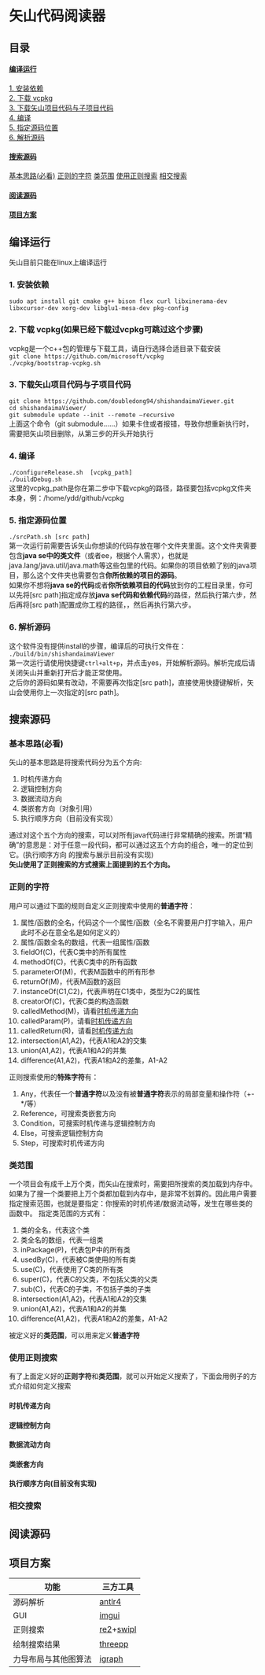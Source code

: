 # 矢山代码阅读器
## 目录
#### [编译运行](#编译运行-1)     
[1. 安装依赖](#1-安装依赖)    
[2. 下载 vcpkg](#2-下载-vcpkg如果已经下载过vcpkg可跳过这个步骤)     
[3. 下载矢山项目代码与子项目代码](#3-下载矢山项目代码与子项目代码)     
[4. 编译](#4-编译)     
[5. 指定源码位置](#5-指定源码位置)     
[6. 解析源码](#6-解析源码)     
#### [搜索源码](#搜索源码-1)     
[基本思路(必看)](#基本思路必看)
[正则的字符](#正则的字符-1)
[类范围](#类范围-1)
[使用正则搜索](#使用正则搜索-1)
[相交搜索](#相交搜索-1)
#### [阅读源码](#阅读源码-1)     
#### [项目方案](#项目方案-1)     

## 编译运行
矢山目前只能在linux上编译运行
### 1. 安装依赖
`sudo apt install git cmake g++ bison flex curl libxinerama-dev libxcursor-dev xorg-dev libglu1-mesa-dev pkg-config`

### 2. 下载 vcpkg(如果已经下载过vcpkg可跳过这个步骤)
vcpkg是一个c++包的管理与下载工具，请自行选择合适目录下载安装   
`git clone https://github.com/microsoft/vcpkg`    
`./vcpkg/bootstrap-vcpkg.sh`    

### 3. 下载矢山项目代码与子项目代码
`git clone https://github.com/doubledong94/shishandaimaViewer.git`    
`cd shishandaimaViewer/`  
`git submodule update --init --remote –recursive`    
上面这个命令（git submodule......）如果卡住或者报错，导致你想重新执行时，需要把矢山项目删除，从第三步的开头开始执行
### 4. 编译
`./configureRelease.sh  [vcpkg_path]`  
`./buildDebug.sh `    
这里的vcpkg_path是你在第二步中下载vcpkg的路径，路径要包括vcpkg文件夹本身，例：/home/ydd/github/vcpkg

### 5. 指定源码位置
`./srcPath.sh [src path]`  
第一次运行前需要告诉矢山你想读的代码存放在哪个文件夹里面。这个文件夹需要包含**java se中的类文件**（或者ee，根据个人需求），也就是java.lang/java.util/java.math等这些包里的代码。如果你的项目依赖了别的java项目，那么这个文件夹也需要包含**你所依赖的项目的源码**。     
如果你不想将**java se的代码**或者**你所依赖项目的代码**放到你的工程目录里，你可以先将[src path]指定成存放**java se代码和依赖代码**的路径，然后执行第六步，然后再将[src path]配置成你工程的路径，，然后再执行第六步。


### 6. 解析源码
这个软件没有提供install的步骤，编译后的可执行文件在：
`./build/bin/shishandaimaViewer`     
第一次运行请使用快捷键`ctrl+alt+p`，并点击yes，开始解析源码。解析完成后请关闭矢山并重新打开后才能正常使用。       
之后你的源码如果有改动，不需要再次指定[src path]，直接使用快捷键解析，矢山会使用你上一次指定的[src path]。

## 搜索源码
### 基本思路(必看)      
矢山的基本思路是将搜索代码分为五个方向:    
1. 时机传递方向
2. 逻辑控制方向
3. 数据流动方向
4. 类嵌套方向（对象引用）
5. 执行顺序方向（目前没有实现）

通过对这个五个方向的搜索，可以对所有java代码进行非常精确的搜索。所谓“精确”的意思是：对于任意一段代码，都可以通过这五个方向的组合，唯一的定位到它。(执行顺序方向 的搜索与展示目前没有实现)       
**矢山使用了正则搜索的方式搜索上面提到的五个方向。**    
### 正则的字符
用户可以通过下面的规则自定义正则搜索中使用的**普通字符**：   
1. 属性/函数的全名，代码这个一个属性/函数（全名不需要用户打字输入，用户此时不必在意全名是如何定义的）
2. 属性/函数全名的数组，代表一组属性/函数
3. fieldOf(C)，代表C类中的所有属性
4. methodOf(C)，代表C类中的所有函数
5. parameterOf(M)，代表M函数中的所有形参
6. returnOf(M)，代表M函数的返回
7. instanceOf(C1,C2)，代表声明在C1类中，类型为C2的属性
8. creatorOf(C)，代表C类的构造函数
9. calledMethod(M)，请看[时机传递方向](#时机传递方向)
10. calledParam(P)，请看[时机传递方向](#时机传递方向)
11. calledReturn(R)，请看[时机传递方向](#时机传递方向)
12. intersection(A1,A2)，代表A1和A2的交集
13. union(A1,A2)，代表A1和A2的并集
14. difference(A1,A2)，代表A1和A2的差集，A1-A2

正则搜索使用的**特殊字符**有：
1. Any，代表任一个**普通字符**以及没有被**普通字符**表示的局部变量和操作符（+-*/等）       
2. Reference，可搜索类嵌套方向
3. Condition，可搜索时机传递与逻辑控制方向
4. Else，可搜索逻辑控制方向
5. Step，可搜索时机传递方向

### 类范围
一个项目会有成千上万个类，而矢山在搜索时，需要把所搜索的类加载到内存中。如果为了搜一个类要把上万个类都加载到内存中，是非常不划算的。因此用户需要指定搜索范围，也就是要指定：你搜索的时机传递/数据流动等，发生在哪些类的函数中。
指定类范围的方式有：
1. 类的全名，代表这个类
2. 类全名的数组，代表一组类
3. inPackage(P)，代表包P中的所有类
4. usedBy(C)，代表被C类使用的所有类
5. use(C)，代表使用了C类的所有类
6. super(C)，代表C的父类，不包括父类的父类
7. sub(C)，代表C的子类，不包括子类的子类
8. intersection(A1,A2)，代表A1和A2的交集
9. union(A1,A2)，代表A1和A2的并集
10. difference(A1,A2)，代表A1和A2的差集，A1-A2

被定义好的**类范围**，可以用来定义**普通字符**

### 使用正则搜索
有了上面定义好的**正则字符**和**类范围**，就可以开始定义搜索了，下面会用例子的方式介绍如何定义搜索
#### 时机传递方向

#### 逻辑控制方向

#### 数据流动方向

#### 类嵌套方向

#### 执行顺序方向(目前没有实现)

### 相交搜索

## 阅读源码

## 项目方案
|功能|三方工具|
|---|---|
|源码解析|[antlr4](https://github.com/antlr/antlr4)|
|GUI|[imgui](https://github.com/ocornut/imgui)|
|正则搜索|[re2](https://github.com/google/re2)+[swipl](https://github.com/SWI-Prolog/swipl-devel)|
|绘制搜索结果|[threepp](https://github.com/markaren/threepp)|
|力导布局与其他图算法|[igraph](https://github.com/igraph/igraph)|

